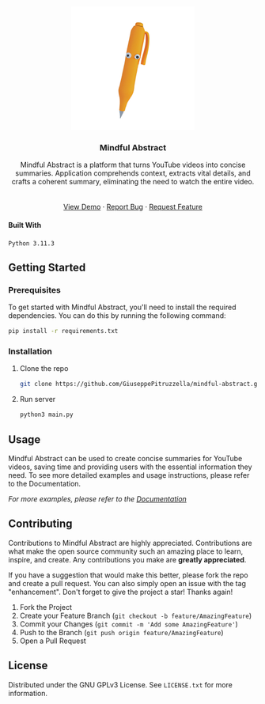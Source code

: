 <!-- PROJECT SHIELDS -->
<!--
*** I'm using markdown "reference style" links for readability.
*** Reference links are enclosed in brackets [ ] instead of parentheses ( ).
*** See the bottom of this document for the declaration of the reference variables
*** for contributors-url, forks-url, etc. This is an optional, concise syntax you may use.
*** https://www.markdownguide.org/basic-syntax/#reference-style-links
-->
<!--
[![Contributors][contributors-shield]][contributors-url]
[![Forks][forks-shield]][forks-url]
[![Stargazers][stars-shield]][stars-url]
[![Issues][issues-shield]][issues-url]
[![MIT License][license-shield]][license-url]
[![LinkedIn][linkedin-shield]][linkedin-url]
-->


<!-- PROJECT LOGO -->
<br />
<div align="center">
  <a href="https://github.com/GiuseppePitruzzella/mindful-abstract">
    <img src="images/logo.png" alt="Logo" width="250" height="250">
  </a>

<h3 align="center">Mindful Abstract</h3>

  <p align="center">
 Mindful Abstract is a platform that turns YouTube videos into concise summaries. Application comprehends context, extracts vital details, and crafts a coherent summary, eliminating the need to watch the entire video.
    <br />
    <br />
    <br />
    <a href="https://github.com/UniCT-ARSLab/PepperGateway">View Demo</a>
    ·
    <a href="https://github.com/UniCT-ARSLab/PepperGateway/issues">Report Bug</a>
    ·
    <a href="https://github.com/UniCT-ARSLab/PepperGateway/issues">Request Feature</a>
  </p>
</div>

#### Built With
`Python 3.11.3`



<!-- GETTING STARTED -->
## Getting Started

### Prerequisites
To get started with Mindful Abstract, you'll need to install the required dependencies. You can do this by running the following command:
  ```sh
  pip install -r requirements.txt
  ```

### Installation

1. Clone the repo
   ```sh
   git clone https://github.com/GiuseppePitruzzella/mindful-abstract.git
   ```
2. Run server
   ```sh
   python3 main.py
   ```



<!-- USAGE EXAMPLES -->
## Usage
Mindful Abstract can be used to create concise summaries for YouTube videos, saving time and providing users with the essential information they need. To see more detailed examples and usage instructions, please refer to the Documentation.
<!-- Use this space to show useful examples of how a project can be used. Additional screenshots, code examples and demos work well in this space. You may also link to more resources. -->

_For more examples, please refer to the [Documentation](https://example.com)_



<!-- CONTRIBUTING -->
## Contributing
Contributions to Mindful Abstract are highly appreciated.
Contributions are what make the open source community such an amazing place to learn, inspire, and create. Any contributions you make are **greatly appreciated**.

If you have a suggestion that would make this better, please fork the repo and create a pull request. You can also simply open an issue with the tag "enhancement".
Don't forget to give the project a star! Thanks again!

1. Fork the Project
2. Create your Feature Branch (`git checkout -b feature/AmazingFeature`)
3. Commit your Changes (`git commit -m 'Add some AmazingFeature'`)
4. Push to the Branch (`git push origin feature/AmazingFeature`)
5. Open a Pull Request


<!-- LICENSE -->
## License
Distributed under the GNU GPLv3 License. See `LICENSE.txt` for more information.
